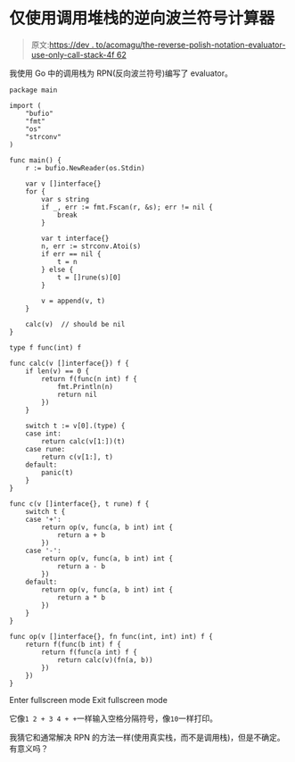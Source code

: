 # 仅使用调用堆栈的逆向波兰符号计算器

> 原文:[https://dev . to/acomagu/the-reverse-polish-notation-evaluator-use-only-call-stack-4f 62](https://dev.to/acomagu/the-reverse-polish-notation-evaluator-using-only-call-stack-4f62)

我使用 Go 中的调用栈为 RPN(反向波兰符号)编写了 evaluator。

```
package main

import (
    "bufio"
    "fmt"
    "os"
    "strconv"
)

func main() {
    r := bufio.NewReader(os.Stdin)

    var v []interface{}
    for {
        var s string
        if _, err := fmt.Fscan(r, &s); err != nil {
            break
        }

        var t interface{}
        n, err := strconv.Atoi(s)
        if err == nil {
            t = n
        } else {
            t = []rune(s)[0]
        }

        v = append(v, t)
    }

    calc(v)  // should be nil
}

type f func(int) f

func calc(v []interface{}) f {
    if len(v) == 0 {
        return f(func(n int) f {
            fmt.Println(n)
            return nil
        })
    }

    switch t := v[0].(type) {
    case int:
        return calc(v[1:])(t)
    case rune:
        return c(v[1:], t)
    default:
        panic(t)
    }
}

func c(v []interface{}, t rune) f {
    switch t {
    case '+':
        return op(v, func(a, b int) int {
            return a + b
        })
    case '-':
        return op(v, func(a, b int) int {
            return a - b
        })
    default:
        return op(v, func(a, b int) int {
            return a * b
        })
    }
}

func op(v []interface{}, fn func(int, int) int) f {
    return f(func(b int) f {
        return f(func(a int) f {
            return calc(v)(fn(a, b))
        })
    })
} 
```

Enter fullscreen mode Exit fullscreen mode

它像`1 2 + 3 4 + +`一样输入空格分隔符号，像`10`一样打印。

我猜它和通常解决 RPN 的方法一样(使用真实栈，而不是调用栈)，但是不确定。有意义吗？